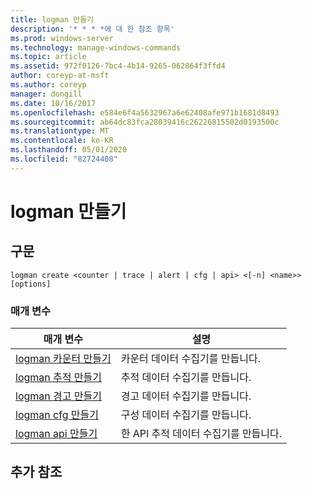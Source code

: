 ```yaml
---
title: logman 만들기
description: '* * * *에 대 한 참조 항목'
ms.prod: windows-server
ms.technology: manage-windows-commands
ms.topic: article
ms.assetid: 972f0126-7bc4-4b14-9265-062864f3ffd4
author: coreyp-at-msft
ms.author: coreyp
manager: dongill
ms.date: 10/16/2017
ms.openlocfilehash: e584e6f4a5632967a6e62408afe971b1681d8493
ms.sourcegitcommit: ab64dc83fca28039416c26226815502d0193500c
ms.translationtype: MT
ms.contentlocale: ko-KR
ms.lasthandoff: 05/01/2020
ms.locfileid: "82724408"
---
```

# <a name="logman-create"></a>logman 만들기



## <a name="syntax"></a>구문

```
logman create <counter | trace | alert | cfg | api> <[-n] <name>> [options]
```

### <a name="parameters"></a>매개 변수

|매개 변수|설명|
|---------|-----------|
|[logman 카운터 만들기](logman-create-counter.md)|카운터 데이터 수집기를 만듭니다.|
|[logman 추적 만들기](logman-create-trace.md)|추적 데이터 수집기를 만듭니다.|
|[logman 경고 만들기](logman-create-alert.md)|경고 데이터 수집기를 만듭니다.|
|[logman cfg 만들기](logman-create-cfg.md)|구성 데이터 수집기를 만듭니다.|
|[logman api 만들기](logman-create-api.md)|한 API 추적 데이터 수집기를 만듭니다.|

## <a name="additional-references"></a>추가 참조